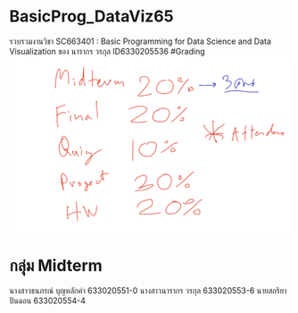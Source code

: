 # BasicProg_DataViz65
รวบรวมงานวิชา SC663401 : Basic Programming  for Data Science and Data Visualization ของ นารากร วรกุล ID6330205536
#Grading
![ggrading_image](Grading.jpg)
# กลุ่ม Midterm
นางสาวธนภรณ์ บุญหลักคำ 633020551-0
นางสาวนารากร วรกุล     633020553-6
นายสถริยา ปันดอน      633020554-4
